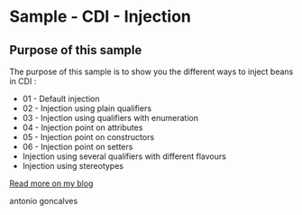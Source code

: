 # Sample - CDI - Injection

## Purpose of this sample

The purpose of this sample is to show you the different ways to inject beans in CDI :

* 01 - Default injection
* 02 - Injection using plain qualifiers
* 03 - Injection using qualifiers with enumeration
* 04 - Injection point on attributes
* 05 - Injection point on constructors
* 06 - Injection point on setters
* Injection using several qualifiers with different flavours
* Injection using stereotypes

[Read more on my blog](http://agoncal.wordpress.com/2011/01/12/bootstrapping-cdi-in-several-environments)

<div class="footer">
    <span class="footerTitle"><span class="uc">a</span>ntonio <span class="uc">g</span>oncalves</span>
</div>